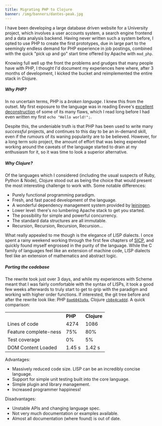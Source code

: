 ```yaml
---
title: Migrating PHP to Clojure
banner: /img/banners/dantes-peak.jpg
---
```


I have been developing a large database driven website for a
University project, which involves a user accounts system, a search
engine frontend and a data analysis backend. Having never written such
a system before, I opted to use PHP to create the first prototypes,
due in large part to the seemingly endless demand for PHP experience
in job postings, combined with the quick "pick up and go" start time
offered by Apache with `mod_php`.

Knowing full well up the front the problems and grudges that many
people have with PHP, I thought I'd document my experiences here
where, after 3 months of development, I kicked the bucket and
reimplemented the entire stack in Clojure.

##### Why PHP?

In no uncertain terms, PHP is a *broken language*. I knew this from
the outset. My first exposure to the language was in reading Eevee's
[excellent deconstruction](http://me.veekun.com/blog/2012/04/09/php-a-fractal-of-bad-design/)
of some of its many flaws, which I read long before I had even written
my first `echo "Hello world!";`.

Despite this, the undeniable truth is that PHP has been used to write
many *successful* projects, and continues to this day to be an
in-demand skill, even if the rumours of its waning popularity are to
be believed. However, for a long term solo project, the amount of
effort that was being expended working around the caveats of the
language started to drain at my enthusiasm for it, so it was time to
look a superior alternative.

##### Why Clojure?

Of the languages which I considered (including the usual suspects of
Ruby, Python & Node), Clojure stood out as being the choice that would
present the most interesting challenge to work with. Some notable
differences:

 * Purely functional programming paradigm.
 * Fresh, and fast paced development of the language.
 * A wonderful dependency management system provided by
   [leiningen](http://leiningen.org/).
 * Lower level: there's no lumbering Apache stack to get you started.
 * The possibility for simple and powerful concurrency.
 * The standard data structures are all immutable.
 * Recursion, Recursion, Recursion, Recursion...

What really appealed to me though is the elegance of LISP dialects. I
once spent a rainy weekend working through the first few chapters of
[SICP](http://mitpress.mit.edu/sicp/), and quickly found myself
engrossed in the purity of the language. While the C family of
languages feel like an extension of machine code, LISP dialects feel
like an extension of mathematics and abstract logic.

##### Porting the codebase

The rewrite took just over 3 days, and while my experiences with
Scheme meant that I was fairly comfortable with the syntax of LISPs,
it took a good few weeks afterwards to truly start to get to grip with
the paradigm and working with higher order functions. If interested,
the git tree before and after the rewrite look like: PHP
[`8ae6043a9a`](https://github.com/ChrisCummins/pip-db/tree/8ae6043a9a2a051a03c6485646396a2ed4725f04/www),
Clojure
[`cb8e4caddd`](https://github.com/ChrisCummins/pip-db/tree/cb8e4caddd5f99743fe686b00ed39389d6d1b17b/src/pip_db).
A quick comparison:

<table>
<tr><td></td><td><strong>PHP</strong></td><td><strong>Clojure</strong></td></tr>
<tr><td>Lines of code</td><td>4274</td><td>1086</td></tr>
<tr><td>Feature complete-ness</td><td>75%</td><td>80%</td></tr>
<tr><td>Test coverage</td><td>0%</td><td>5%</td></tr>
<tr><td>DOM Content Loaded</td><td>1.45 s</td><td>1.42 s</td></tr>
</table>

Advantages:

 * Massively reduced code size. LISP can be an incredibly concise
   language.
 * Support for simple unit testing built into the core language.
 * Simple plugin and library management.
 * Increased programmer happiness!

Disadvantages:

 * Unstable APIs and changing language spec.
 * Not very much documentation or examples available.
 * Almost all documentation (where found) is out of date.

